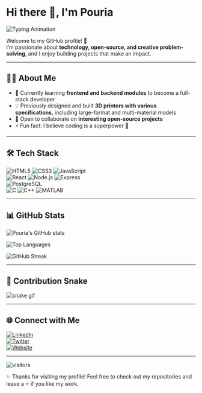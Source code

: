 # Hi there 👋, I'm Pouria

![Typing Animation](https://readme-typing-svg.demolab.com?font=Fira+Code&size=26&duration=2500&pause=500&color=00FF00&background=00000000&width=500&lines=Full-Stack+Developer;3D+Printer+Engineer;Open-Source+Enthusiast)

Welcome to my GitHub profile! 🚀  
I’m passionate about **technology, open-source, and creative problem-solving**, and I enjoy building projects that make an impact.

---

## 👨‍💻 About Me
- 🌱 Currently learning **frontend and backend modules** to become a full-stack developer  
- 💡 Previously designed and built **3D printers with various specifications**, including large-format and multi-material models  
- 🤝 Open to collaborate on **interesting open-source projects**  
- ⚡ Fun fact: I believe coding is a superpower 🦸

---

## 🛠️ Tech Stack
![HTML5](https://img.shields.io/badge/HTML5-E34F26?style=for-the-badge&logo=html5&logoColor=white)
![CSS3](https://img.shields.io/badge/CSS3-1572B6?style=for-the-badge&logo=css3&logoColor=white)
![JavaScript](https://img.shields.io/badge/JavaScript-F7DF1E?style=for-the-badge&logo=javascript&logoColor=black)  
![React](https://img.shields.io/badge/React-20232A?style=for-the-badge&logo=react&logoColor=61DAFB)
![Node.js](https://img.shields.io/badge/Node.js-339933?style=for-the-badge&logo=nodedotjs&logoColor=white)
![Express](https://img.shields.io/badge/Express-000000?style=for-the-badge&logo=express&logoColor=white)  
![PostgreSQL](https://img.shields.io/badge/PostgreSQL-316192?style=for-the-badge&logo=postgresql&logoColor=white)  
![C](https://img.shields.io/badge/C-00599C?style=for-the-badge&logo=c&logoColor=white)
![C++](https://img.shields.io/badge/C++-00599C?style=for-the-badge&logo=cplusplus&logoColor=white)
![MATLAB](https://img.shields.io/badge/MATLAB-FF8000?style=for-the-badge&logo=mathworks&logoColor=white)

---

## 📊 GitHub Stats
![Pouria's GitHub stats](https://github-readme-stats.vercel.app/api?username=pouriavj&show_icons=true&theme=radical)

![Top Languages](https://github-readme-stats.vercel.app/api/top-langs/?username=pouriavj&layout=compact&theme=radical)

![GitHub Streak](https://streak-stats.demolab.com?user=pouriavj&theme=radical&border_radius=5)

---

## 🐍 Contribution Snake
![snake gif](https://github.com/pouriavj/pouriavj/blob/output/github-contribution-grid-snake.svg)

---

## 🌐 Connect with Me
[![LinkedIn](https://img.shields.io/badge/LinkedIn-blue?style=for-the-badge&logo=linkedin)](https://www.linkedin.com/in/YOUR-LINKEDIN)  
[![Twitter](https://img.shields.io/badge/Twitter-black?style=for-the-badge&logo=twitter)](https://twitter.com/YOUR-TWITTER)  
[![Website](https://img.shields.io/badge/Introduction-000?style=for-the-badge&logo=github)](https://pouriavj.github.io/introduction/)

---

![visitors](https://visitor-badge.laobi.icu/badge?page_id=pouriavj.pouriavj)

✨ Thanks for visiting my profile! Feel free to check out my repositories and leave a ⭐ if you like my work.
